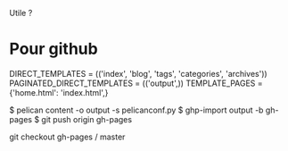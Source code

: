 Utile ?
# Pour github
DIRECT_TEMPLATES = (('index', 'blog', 'tags', 'categories', 'archives'))
PAGINATED_DIRECT_TEMPLATES = (('output',))
TEMPLATE_PAGES = {'home.html': 'index.html',}

$ pelican content -o output -s pelicanconf.py
$ ghp-import output -b gh-pages
$ git push origin gh-pages

git checkout gh-pages / master


